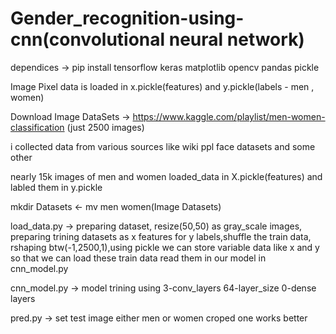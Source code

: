 # Gender_recognition-using-cnn(convolutional neural network)
dependices -> pip install tensorflow keras matplotlib opencv pandas pickle 

Image Pixel data is loaded in x.pickle(features) and y.pickle(labels - men , women)

Download Image DataSets -> https://www.kaggle.com/playlist/men-women-classification (just 2500 images)

i collected data from various sources like wiki ppl face datasets and some other

nearly 15k images of men and women loaded_data in X.pickle(features) and labled them in y.pickle 

mkdir Datasets <- mv men women(Image Datasets) 


load_data.py -> preparing dataset, resize(50,50) as gray_scale images, preparing trining datasets as x features for y labels,shuffle the train data, rshaping btw(-1,2500,1),using pickle we can store variable data like x and y so that we can load these train data read them in our model in cnn_model.py 

cnn_model.py -> model trining using 3-conv_layers 64-layer_size 0-dense layers

pred.py -> set test image either men or women croped one works better
